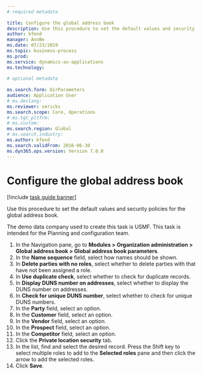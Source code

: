 ```yaml
--- 
# required metadata 
 
title: Configure the global address book
description: Use this procedure to set the default values and security policies for the global address book. 
author: kfend
manager: AnnBe 
ms.date: 07/23/2019
ms.topic: business-process 
ms.prod:  
ms.service: dynamics-ax-applications 
ms.technology:  
 
# optional metadata 
 
ms.search.form: DirParameters   
audience: Application User 
# ms.devlang:  
ms.reviewer: sericks
ms.search.scope: Core, Operations 
# ms.tgt_pltfrm:  
# ms.custom:  
ms.search.region: Global
# ms.search.industry: 
ms.author: kfend
ms.search.validFrom: 2016-06-30 
ms.dyn365.ops.version: Version 7.0.0 
---
```

# Configure the global address book

[!include [task guide banner](../../includes/task-guide-banner.md)]

Use this procedure to set the default values and security policies for the global address book. 

The demo data company used to create this task is USMF. This task is intended for the Planning and configuration team.

1. In the Navigation pane, go to **Modules > Organization administration > Global address book > Global address book parameters**.
2. In the **Name sequence** field, select how names should be shown.
3. In **Delete parties with no roles**, select whether to delete parties with that have not been assigned a role.
4. In **Use duplicate check**, select whether to check for duplicate records.
5. In **Display DUNS number on addresses**, select whether to display the DUNS number on addresses.
6. In **Check for unique DUNS number**, select whether to check for unique DUNS numbers.
7. In the **Party** field, select an option.
8. In the **Customer** field, select an option.
9. In the **Vendor** field, select an option.
10. In the **Prospect** field, select an option.
11. In the **Competitor** field, select an option.
12. Click the **Private location security** tab.
13. In the list, find and select the desired record. Press the Shift key to select multiple roles to add to the **Selected roles** pane and then click the arrow to add the selected roles.  
14. Click **Save**.

